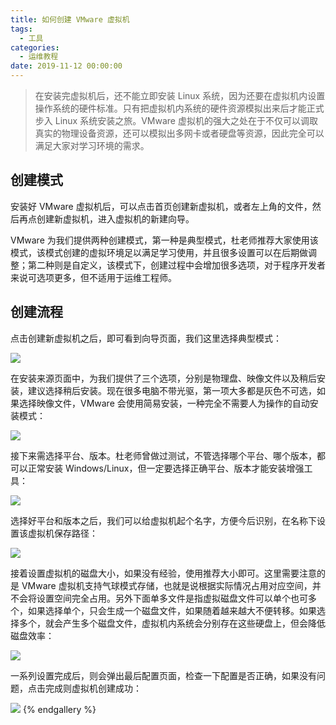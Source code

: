 ```yaml
---
title: 如何创建 VMware 虚拟机
tags:
  - 工具
categories:
  - 运维教程
date: 2019-11-12 00:00:00
---
```


> 在安装完虚拟机后，还不能立即安装 Linux 系统，因为还要在虚拟机内设置操作系统的硬件标准。只有把虚拟机内系统的硬件资源模拟出来后才能正式步入 Linux 系统安装之旅。VMware 虚拟机的强大之处在于不仅可以调取真实的物理设备资源，还可以模拟出多网卡或者硬盘等资源，因此完全可以满足大家对学习环境的需求。

<!-- more -->

## 创建模式

安装好 VMware 虚拟机后，可以点击首页创建新虚拟机，或者左上角的文件，然后再点创建新虚拟机，进入虚拟机的新建向导。

VMware 为我们提供两种创建模式，第一种是典型模式，杜老师推荐大家使用该模式，该模式创建的虚拟环境足以满足学习使用，并且很多设置可以在后期做调整；第二种则是自定义，该模式下，创建过程中会增加很多选项，对于程序开发者来说可选项更多，但不适用于运维工程师。

## 创建流程

点击创建新虚拟机之后，即可看到向导页面，我们这里选择典型模式：

![](https://cdn.dusays.com/2019/11/126-1.jpg)

在安装来源页面中，为我们提供了三个选项，分别是物理盘、映像文件以及稍后安装，建议选择稍后安装。现在很多电脑不带光驱，第一项大多都是灰色不可选，如果选择映像文件，VMware 会使用简易安装，一种完全不需要人为操作的自动安装模式：

![](https://cdn.dusays.com/2019/11/126-2.jpg)

接下来需选择平台、版本。杜老师曾做过测试，不管选择哪个平台、哪个版本，都可以正常安装 Windows/Linux，但一定要选择正确平台、版本才能安装增强工具：

![](https://cdn.dusays.com/2019/11/126-3.jpg)

选择好平台和版本之后，我们可以给虚拟机起个名字，方便今后识别，在名称下设置该虚拟机保存路径：

![](https://cdn.dusays.com/2019/11/126-4.jpg)

接着设置虚拟机的磁盘大小，如果没有经验，使用推荐大小即可。这里需要注意的是 VMware 虚拟机支持气球模式存储，也就是说根据实际情况占用对应空间，并不会将设置空间完全占用。另外下面单多文件是指虚拟磁盘文件可以单个也可多个，如果选择单个，只会生成一个磁盘文件，如果随着越来越大不便转移。如果选择多个，就会产生多个磁盘文件，虚拟机内系统会分别存在这些硬盘上，但会降低磁盘效率：

![](https://cdn.dusays.com/2019/11/126-5.jpg)

一系列设置完成后，则会弹出最后配置页面，检查一下配置是否正确，如果没有问题，点击完成则虚拟机创建成功：

![](https://cdn.dusays.com/2019/11/126-6.jpg)
{% endgallery %}